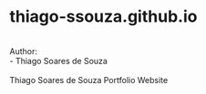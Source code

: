 # thiago-ssouza.github.io
<br/>
Author:
<br/>
- Thiago Soares de Souza
<br/>
<br/>
Thiago Soares de Souza Portfolio Website
